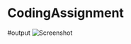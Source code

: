 # CodingAssignment

#output
![Screenshot ](https://user-images.githubusercontent.com/126416423/221549590-d84313d1-58f4-4614-a983-d212ea2f11ab.png)
